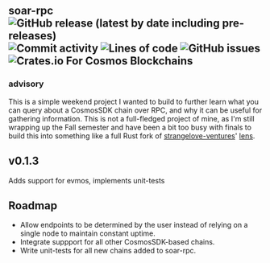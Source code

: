 ## soar-rpc <img alt="GitHub release (latest by date including pre-releases)" src="https://img.shields.io/github/v/release/ethgallucci/soar-rpc?color=orange&include_prereleases&style=flat-square"> <img alt="Commit activity" src="https://img.shields.io/github/commit-activity/m/ethgallucci/soar-rpc?style=flat-square" /> <img alt="Lines of code" src="https://img.shields.io/tokei/lines/github/ethgallucci/soar-rpc?color=green&style=flat-square"> <img alt="GitHub issues" src="https://img.shields.io/github/issues/ethgallucci/soar-rpc?color=white&style=flat-square"> <img alt="Crates.io" src="https://img.shields.io/crates/d/soar-rpc?style=flat-square"> For Cosmos Blockchains

### advisory
This is a simple weekend project I wanted to build to further learn what you can query about a CosmosSDK chain over RPC, and why it can be useful for gathering information. This is not a full-fledged project of mine, as I'm still wrapping up the Fall semester and have been a bit too busy with finals to build this into something like a full Rust fork of [strangelove-ventures](https://github.com/strangelove-ventures)' [lens](https://github.com/strangelove-ventures/lens).


## v0.1.3
Adds support for evmos, implements unit-tests

## Roadmap
* Allow endpoints to be determined by the user instead of relying on a single node to maintain constant uptime.
* Integrate suppport for all other CosmosSDK-based chains.
* Write unit-tests for all new chains added to soar-rpc.

[commit-shield]: https://img.shields.io/github/commit-activity/w/ethgallucci/soar-rpc?style=plastic
[commit-url]: https://github.com/ethgallucci/soar-rpc/commits/main